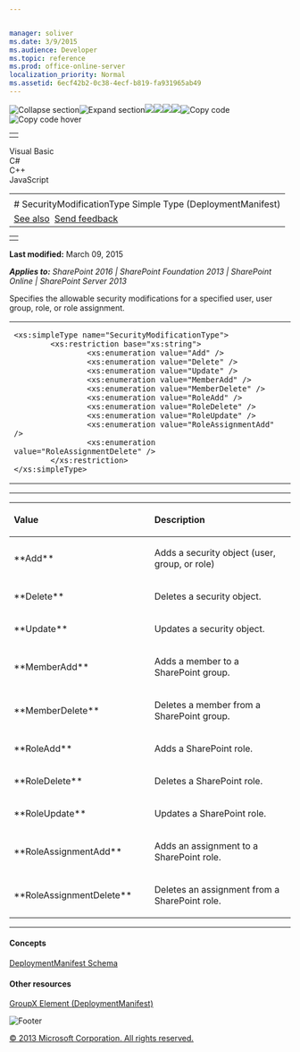 ```yaml
---


manager: soliver
ms.date: 3/9/2015
ms.audience: Developer
ms.topic: reference
ms.prod: office-online-server
localization_priority: Normal
ms.assetid: 6ecf42b2-0c38-4ecf-b819-fa931965ab49
---
```


![Collapse
section](../icons/collapse_all.gif "Collapse section")![Expand
section](../icons/expand_all.gif "Expand section")![](../icons/collapse_all.gif)![](../icons/expand_all.gif)![](../icons/dropdown.gif)![](../icons/dropdownHover.gif)![Copy
code](../icons/copycode.gif "Copy code")![Copy code
hover](../icons/copycodeHighlight.gif "Copy code hover")
<table>
<tbody>
<tr class="odd">
<td align="left"></td>
</tr>
</tbody>
</table>

Visual Basic  
C\#  
C++  
JavaScript  

<table>
<tbody>
<tr class="odd">
<td align="left"><span id="runningHeaderText"></span></td>
</tr>
<tr class="even">
<td align="left"># SecurityModificationType Simple Type (DeploymentManifest)</td>
</tr>
<tr class="odd">
<td align="left"><a href="#seeAlsoToggle">See also</a>  <span id="headfeedbackarea" class="feedbackhead"><a href="javascript:SubmitFeedback(&#39;docthis@Microsoft.com&#39;,&#39;&#39;,&#39;&#39;,&#39;&#39;,&#39;1.0.18082.1225&#39;,&#39;%0\dThank%20you%20for%20your%20feedback.%20The%20developer%20writing%20teams%20use%20your%20feedback%20to%20improve%20documentation.%20While%20we%20are%20reviewing%20your%20feedback,%20we%20may%20send%20you%20e-mail%20to%20ask%20for%20clarification%20or%20feedback%20on%20a%20solution.%20We%20do%20not%20use%20your%20e-mail%20address%20for%20any%20other%20purpose%20and%20we%20delete%20it%20after%20we%20finish%20our%20review.%0\AFor%20further%20information%20about%20the%20privacy%20policies%20of%20Microsoft,%20please%20see%20http://privacy.microsoft.com/en-us/default.aspx.%0\A%0\d&#39;,&#39;Customer%20feedback&#39;);">Send feedback</a></span></td>
</tr>
</tbody>
</table>

<table>
<colgroup>
<col width="100%" />
</colgroup>
<tbody>
<tr class="odd">
<td align="left"></td>
</tr>
</tbody>
</table>

**Last modified:** March 09, 2015

***Applies to:** SharePoint 2016 | SharePoint Foundation 2013 |
SharePoint Online | SharePoint Server 2013*

Specifies the allowable security modifications for a specified user,
user group, role, or role assignment.

<span codelanguage="other"></span>
<table>
<colgroup>
<col width="100%" />
</colgroup>
<tbody>
<tr class="odd">
<td align="left"><pre><code>&lt;xs:simpleType name=&quot;SecurityModificationType&quot;&gt;
        &lt;xs:restriction base=&quot;xs:string&quot;&gt;
                &lt;xs:enumeration value=&quot;Add&quot; /&gt;
                &lt;xs:enumeration value=&quot;Delete&quot; /&gt;
                &lt;xs:enumeration value=&quot;Update&quot; /&gt;
                &lt;xs:enumeration value=&quot;MemberAdd&quot; /&gt;
                &lt;xs:enumeration value=&quot;MemberDelete&quot; /&gt;
                &lt;xs:enumeration value=&quot;RoleAdd&quot; /&gt;
                &lt;xs:enumeration value=&quot;RoleDelete&quot; /&gt;
                &lt;xs:enumeration value=&quot;RoleUpdate&quot; /&gt;
                &lt;xs:enumeration value=&quot;RoleAssignmentAdd&quot; /&gt;
                &lt;xs:enumeration value=&quot;RoleAssignmentDelete&quot; /&gt;
        &lt;/xs:restriction&gt;
&lt;/xs:simpleType&gt;</code></pre></td>
</tr>
</tbody>
</table>


-------------------------------------------------------------------------------------------------------------------------------------------------------------------------------------------------------

<table>
<colgroup>
<col width="50%" />
<col width="50%" />
</colgroup>
<thead>
<tr class="header">
<th align="left"><p>Value</p></th>
<th align="left"><p>Description</p></th>
</tr>
</thead>
<tbody>
<tr class="odd">
<td align="left"><p>**Add**</p></td>
<td align="left"><p>Adds a security object (user, group, or role)</p></td>
</tr>
<tr class="even">
<td align="left"><p>**Delete**</p></td>
<td align="left"><p>Deletes a security object.</p></td>
</tr>
<tr class="odd">
<td align="left"><p>**Update**</p></td>
<td align="left"><p>Updates a security object.</p></td>
</tr>
<tr class="even">
<td align="left"><p>**MemberAdd**</p></td>
<td align="left"><p>Adds a member to a SharePoint group.</p></td>
</tr>
<tr class="odd">
<td align="left"><p>**MemberDelete**</p></td>
<td align="left"><p>Deletes a member from a SharePoint group.</p></td>
</tr>
<tr class="even">
<td align="left"><p>**RoleAdd**</p></td>
<td align="left"><p>Adds a SharePoint role.</p></td>
</tr>
<tr class="odd">
<td align="left"><p>**RoleDelete**</p></td>
<td align="left"><p>Deletes a SharePoint role.</p></td>
</tr>
<tr class="even">
<td align="left"><p>**RoleUpdate**</p></td>
<td align="left"><p>Updates a SharePoint role.</p></td>
</tr>
<tr class="odd">
<td align="left"><p>**RoleAssignmentAdd**</p></td>
<td align="left"><p>Adds an assignment to a SharePoint role.</p></td>
</tr>
<tr class="even">
<td align="left"><p>**RoleAssignmentDelete**</p></td>
<td align="left"><p>Deletes an assignment from a SharePoint role.</p></td>
</tr>
</tbody>
</table>


-------------------------------------------------------------------------------------------------------------------------------------------------------------------------------------------

#### Concepts

<span sdata="link">[DeploymentManifest
Schema](deploymentmanifest-schema.htm)</span>

#### Other resources

<span sdata="link">[GroupX Element
(DeploymentManifest)](groupx-element-deploymentmanifest.htm)</span>

![Footer](../icons/footer.gif "Footer")

[© 2013 Microsoft Corporation. All rights
reserved.](office-2013-documentation-copyright-notice.htm)



